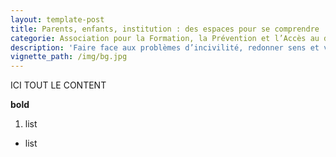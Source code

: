 ```yaml
---
layout: template-post
title: Parents, enfants, institution : des espaces pour se comprendre
categorie: Association pour la Formation, la Prévention et l’Accès au droit (AFPAD)
description: 'Faire face aux problèmes d’incivilité, redonner sens et valeur à la citoyenneté.'
vignette_path: /img/bg.jpg
---
```


ICI TOUT LE CONTENT

**bold**

1. list


* list